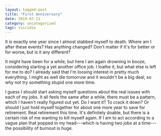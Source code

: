 ```yaml
---
layout: tagged-post
title: "First Anniversary"
date: 2019-07-11
category: uncategorized
tags: suicidio
---
```

It is exactly one year since I almost stabbed myself to death. Where am I after these events? Has anything changed? Don't matter if it's for better or for worse, but is it any different?

It might have been for a while, but here I am again drowning in booze, considering starting a yet another office job. I loathe it, but what else is left for me to do? I already said that I'm loosing interest in pretty much everything. I might as well die tomorrow and it wouldn't be a big deal, so why not try something stupid one more time.

I guess I should start asking myself questions about the real issues with each of my jobs. It all feels the same after a while, there must be a pattern, which I haven't really figured out yet. Do I want it? To crack it down? Or should I just hold myself together for about one more year to save for retirement. Real retirement this time. It's definitely doable, but there is a certain risk of me wanting to kill myself again. If I am to act according to a vague plan that popped in my head---which is having two jobs at a time---the possibility of burnout is huge.
